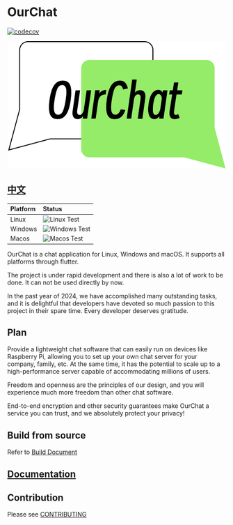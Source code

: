 # OurChat

[![codecov](https://codecov.io/github/SkyUOI/OurChat/graph/badge.svg?token=U6BWN74URE)](https://codecov.io/github/SkyUOI/OurChat)

<!-- markdownlint-disable MD033 -->
<p align="center">
    <img src="./resource/logo.png" alt="OurChat_logo" />
</p>
<!-- markdownlint-enable MD033 -->

## [中文](./README-zh.md)

| Platform | Status                                                                                                 |
| :------- | :----------------------------------------------------------------------------------------------------- |
| Linux    | ![Linux Test](https://img.shields.io/github/actions/workflow/status/skyuoi/ourchat/rust_linux.yml)     |
| Windows  | ![Windows Test](https://img.shields.io/github/actions/workflow/status/skyuoi/ourchat/rust_windows.yml) |
| Macos    | ![Macos Test](https://img.shields.io/github/actions/workflow/status/skyuoi/ourchat/rust_macos.yml)     |

OurChat is a chat application for Linux, Windows and macOS. It supports all platforms through flutter.

The project is under rapid development and there is also a lot of work to be done. It can not be used directly by now.

In the past year of 2024, we have accomplished many outstanding tasks, and it is delightful that developers have devoted so much passion to this project in their spare time. Every developer deserves gratitude.

## Plan

Provide a lightweight chat software that can easily run on devices like Raspberry Pi, allowing you to set up your own chat server for your company, family, etc. At the same time, it has the potential to scale up to a high-performance server capable of accommodating millions of users.

Freedom and openness are the principles of our design, and you will experience much more freedom than other chat software.

End-to-end encryption and other security guarantees make OurChat a service you can trust, and we absolutely protect your privacy!

## Build from source

Refer to [Build Document](https://ourchat.readthedocs.io/en/latest/docs/run/build.html)

## [Documentation](https://ourchat.readthedocs.io/en/latest/)

## Contribution

Please see [CONTRIBUTING](https://ourchat.readthedocs.io/en/latest/docs/development/contributing.html)
